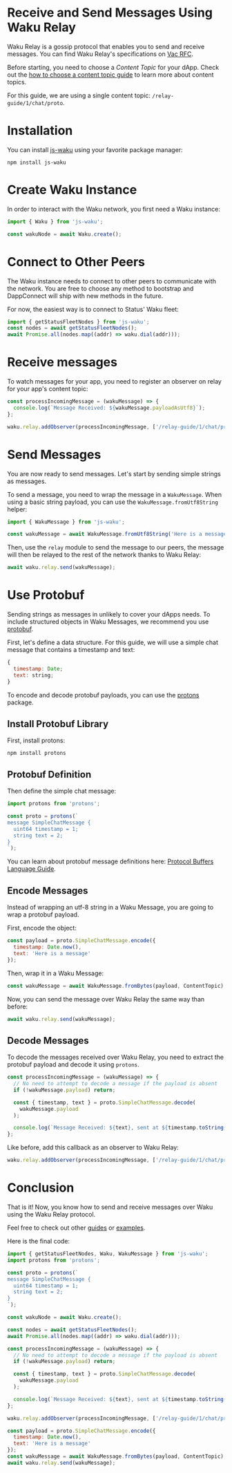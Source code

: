 # Receive and Send Messages Using Waku Relay

Waku Relay is a gossip protocol that enables you to send and receive messages.
You can find Waku Relay's specifications on [Vac RFC](https://rfc.vac.dev/spec/11/).

Before starting, you need to choose a _Content Topic_ for your dApp.
Check out the [how to choose a content topic guide](choose-content-topic.md) to learn more about content topics.

For this guide, we are using a single content topic: `/relay-guide/1/chat/proto`.

# Installation

You can install [js-waku](https://npmjs.com/package/js-waku) using your favorite package manager:

```shell
npm install js-waku
```

# Create Waku Instance

In order to interact with the Waku network, you first need a Waku instance:

```js
import { Waku } from 'js-waku';

const wakuNode = await Waku.create();
```

# Connect to Other Peers

The Waku instance needs to connect to other peers to communicate with the network.
You are free to choose any method to bootstrap and DappConnect will ship with new methods in the future.

For now, the easiest way is to connect to Status' Waku fleet:

```js
import { getStatusFleetNodes } from 'js-waku';
const nodes = await getStatusFleetNodes();
await Promise.all(nodes.map((addr) => waku.dial(addr))); 
```

# Receive messages

To watch messages for your app, you need to register an observer on relay for your app's content topic:

```js
const processIncomingMessage = (wakuMessage) => {
  console.log(`Message Received: ${wakuMessage.payloadAsUtf8}`);
};

waku.relay.addObserver(processIncomingMessage, ['/relay-guide/1/chat/proto']);
```

# Send Messages

You are now ready to send messages.
Let's start by sending simple strings as messages.

To send a message, you need to wrap the message in a `WakuMessage`.
When using a basic string payload, you can use the `WakuMessage.fromUtf8String` helper:

```js
import { WakuMessage } from 'js-waku';

const wakuMessage = await WakuMessage.fromUtf8String('Here is a message', `/relay-guide/1/chat/proto`);
```

Then, use the `relay` module to send the message to our peers,
the message will then be relayed to the rest of the network thanks to Waku Relay:

```js
await waku.relay.send(wakuMessage);
```

# Use Protobuf

Sending strings as messages in unlikely to cover your dApps needs.
To include structured objects in Waku Messages,
we recommend you use [protobuf](https://developers.google.com/protocol-buffers/).

First, let's define a data structure.
For this guide, we will use a simple chat message that contains a timestamp and text:

```js
{
  timestamp: Date;
  text: string;
}
```

To encode and decode protobuf payloads, you can use the [protons](https://www.npmjs.com/package/protons) package.

## Install Protobuf Library

First, install protons:

```shell
npm install protons
```

## Protobuf Definition

Then define the simple chat message:

```js
import protons from 'protons';

const proto = protons(`
message SimpleChatMessage {
  uint64 timestamp = 1;
  string text = 2;
}
`);
```

You can learn about protobuf message definitions here:
[Protocol Buffers Language Guide](https://developers.google.com/protocol-buffers/docs/proto).

## Encode Messages

Instead of wrapping an utf-8 string in a Waku Message,
you are going to wrap a protobuf payload.

First, encode the object:

```js
const payload = proto.SimpleChatMessage.encode({
  timestamp: Date.now(),
  text: 'Here is a message'
});
```

Then, wrap it in a Waku Message:

```js
const wakuMessage = await WakuMessage.fromBytes(payload, ContentTopic);
```

Now, you can send the message over Waku Relay the same way than before:

```js
await waku.relay.send(wakuMessage);
```

## Decode Messages

To decode the messages received over Waku Relay,
you need to extract the protobuf payload and decode it using `protons`.

```js
const processIncomingMessage = (wakuMessage) => {
  // No need to attempt to decode a message if the payload is absent
  if (!wakuMessage.payload) return;

  const { timestamp, text } = proto.SimpleChatMessage.decode(
    wakuMessage.payload
  );

  console.log(`Message Received: ${text}, sent at ${timestamp.toString()}`);
};
```

Like before, add this callback as an observer to Waku Relay:

```js
waku.relay.addObserver(processIncomingMessage, ['/relay-guide/1/chat/proto']);
```

# Conclusion

That is it! Now, you know how to send and receive messages over Waku using the Waku Relay protocol.

Feel free to check out other [guides](menu.md) or [examples](/examples/examples.md).

Here is the final code:

```js
import { getStatusFleetNodes, Waku, WakuMessage } from 'js-waku';
import protons from 'protons';

const proto = protons(`
message SimpleChatMessage {
  uint64 timestamp = 1;
  string text = 2;
}
`);

const wakuNode = await Waku.create();

const nodes = await getStatusFleetNodes();
await Promise.all(nodes.map((addr) => waku.dial(addr)));

const processIncomingMessage = (wakuMessage) => {
  // No need to attempt to decode a message if the payload is absent
  if (!wakuMessage.payload) return;

  const { timestamp, text } = proto.SimpleChatMessage.decode(
    wakuMessage.payload
  );

  console.log(`Message Received: ${text}, sent at ${timestamp.toString()}`);
};

waku.relay.addObserver(processIncomingMessage, ['/relay-guide/1/chat/proto']);

const payload = proto.SimpleChatMessage.encode({
  timestamp: Date.now(),
  text: 'Here is a message'
});
const wakuMessage = await WakuMessage.fromBytes(payload, ContentTopic);
await waku.relay.send(wakuMessage);
```
